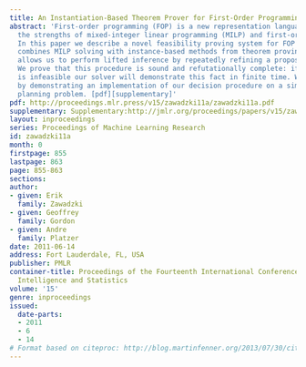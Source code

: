 ```yaml
---
title: An Instantiation-Based Theorem Prover for First-Order Programming
abstract: 'First-order programming (FOP) is a new representation language that combines
  the strengths of mixed-integer linear programming (MILP) and first-order logic (FOL).
  In this paper we describe a novel feasibility proving system for FOP formulas that
  combines MILP solving with instance-based methods from theorem proving. This prover
  allows us to perform lifted inference by repeatedly refining a propositional MILP.
  We prove that this procedure is sound and refutationally complete: if a formula
  is infeasible our solver will demonstrate this fact in finite time. We conclude
  by demonstrating an implementation of our decision procedure on a simple first-order
  planning problem. [pdf][supplementary]'
pdf: http://proceedings.mlr.press/v15/zawadzki11a/zawadzki11a.pdf
supplementary: Supplementary:http://jmlr.org/proceedings/papers/v15/zawadzki11a/zawadzki11aSupple.tgz
layout: inproceedings
series: Proceedings of Machine Learning Research
id: zawadzki11a
month: 0
firstpage: 855
lastpage: 863
page: 855-863
sections: 
author:
- given: Erik
  family: Zawadzki
- given: Geoffrey
  family: Gordon
- given: Andre
  family: Platzer
date: 2011-06-14
address: Fort Lauderdale, FL, USA
publisher: PMLR
container-title: Proceedings of the Fourteenth International Conference on Artificial
  Intelligence and Statistics
volume: '15'
genre: inproceedings
issued:
  date-parts:
  - 2011
  - 6
  - 14
# Format based on citeproc: http://blog.martinfenner.org/2013/07/30/citeproc-yaml-for-bibliographies/
---
```

